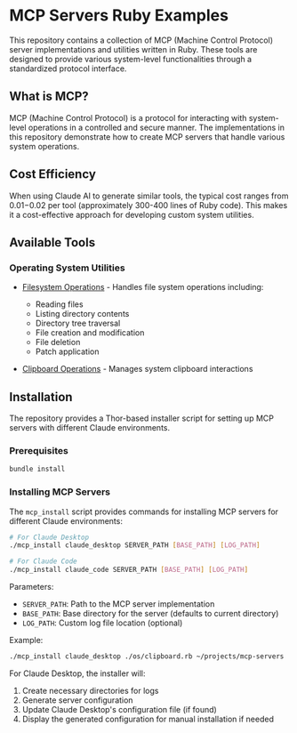 # MCP Servers Ruby Examples

This repository contains a collection of MCP (Machine Control Protocol) server implementations and utilities written in Ruby. These tools are designed to provide various system-level functionalities through a standardized protocol interface.

## What is MCP?

MCP (Machine Control Protocol) is a protocol for interacting with system-level operations in a controlled and secure manner. The implementations in this repository demonstrate how to create MCP servers that handle various system operations.

## Cost Efficiency

When using Claude AI to generate similar tools, the typical cost ranges from $0.01-$0.02 per tool (approximately 300-400 lines of Ruby code). This makes it a cost-effective approach for developing custom system utilities.

## Available Tools

### Operating System Utilities

- [Filesystem Operations](os/filesystem.rb) - Handles file system operations including:
  - Reading files
  - Listing directory contents
  - Directory tree traversal
  - File creation and modification
  - File deletion
  - Patch application

- [Clipboard Operations](os/clipboard.rb) - Manages system clipboard interactions

## Installation

The repository provides a Thor-based installer script for setting up MCP servers with different Claude environments.

### Prerequisites

```bash
bundle install
```

### Installing MCP Servers

The `mcp_install` script provides commands for installing MCP servers for different Claude environments:

```bash
# For Claude Desktop
./mcp_install claude_desktop SERVER_PATH [BASE_PATH] [LOG_PATH]

# For Claude Code
./mcp_install claude_code SERVER_PATH [BASE_PATH] [LOG_PATH]
```

Parameters:
- `SERVER_PATH`: Path to the MCP server implementation
- `BASE_PATH`: Base directory for the server (defaults to current directory)
- `LOG_PATH`: Custom log file location (optional)

Example:
```bash
./mcp_install claude_desktop ./os/clipboard.rb ~/projects/mcp-servers
```

For Claude Desktop, the installer will:
1. Create necessary directories for logs
2. Generate server configuration
3. Update Claude Desktop's configuration file (if found)
4. Display the generated configuration for manual installation if needed
